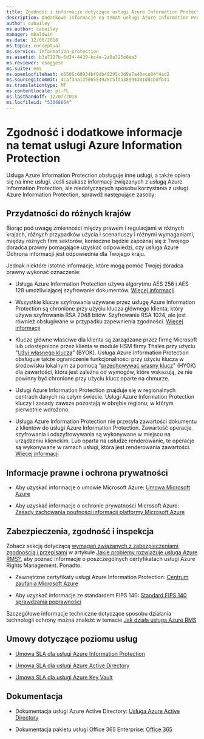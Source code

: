 ```yaml
---
title: Zgodność i informacje dotyczące usługi Azure Information Protection
description: Dodatkowe informacje na temat usługi Azure Information Protection, na przykład kwestii prawnych, zgodności i umów SLA.
author: cabailey
ms.author: cabailey
manager: mbaldwin
ms.date: 12/06/2018
ms.topic: conceptual
ms.service: information-protection
ms.assetid: b3a7127b-6d24-4439-bc4e-2a0a325e8ea3
ms.reviewer: esaggese
ms.suite: ems
ms.openlocfilehash: e6586c60934bf0db48295c3d9a7a40ece84f4ad2
ms.sourcegitcommit: 4caf3aa13506554928c5fda38994301ddcbdfb41
ms.translationtype: MT
ms.contentlocale: pl-PL
ms.lasthandoff: 12/07/2018
ms.locfileid: "53068864"
---
```

# <a name="compliance-and-supporting-information-for-azureinformation-protection"></a>Zgodność i dodatkowe informacje na temat usługi Azure Information Protection

Usługa Azure Information Protection obsługuje inne usługi, a także opiera się na inne usługi. Jeśli szukasz informacji związanych z usługą Azure Information Protection, ale niedotyczących sposobu korzystania z usługi Azure Information Protection, sprawdź następujące zasoby:

## <a name="suitability-for-different-countries"></a>Przydatności do różnych krajów

Biorąc pod uwagę zmienności między prawem i regulacjami w różnych krajach, różnych przypadków użycia i scenariuszy i różnymi wymaganiami, między różnych firm sektorów, konieczne będzie zapoznaj się z Twojego doradca prawny pomagające uzyskać odpowiedzi, czy usługa Azure Ochrona informacji jest odpowiednia dla Twojego kraju.

Jednak niektóre istotne informacje, które mogą pomóc Twojej doradca prawny wykonać oznaczenie:

- Usługa Azure Information Protection używa algorytmu AES 256 i AES 128 umożliwiającej szyfrowanie dokumentów. [Więcej informacji](./how-does-it-work.md#cryptographic-controls-used-by-azure-rms-algorithms-and-key-lengths)

- Wszystkie klucze szyfrowania używane przez usługę Azure Information Protection są chronione przy użyciu klucza głównego klienta, który używa szyfrowania RSA 2048 bitów. Szyfrowanie RSA 1024, ale jest również obsługiwane w przypadku zapewnienia zgodności. [Więcej informacji](./how-does-it-work.md#cryptographic-controls-used-by-azure-rms-algorithms-and-key-lengths)

- Klucze główne właściwe dla klienta są zarządzane przez firmę Microsoft lub udostępnione przez klienta w module HSM firmy Thales przy użyciu "[Użyj własnego klucza](plan-implement-tenant-key.md)" (BYOK). Usługa Azure Information Protection obsługuje także ograniczenie funkcjonalności przy użyciu klucza w środowisku lokalnym za pomocą "[przechowywać własny klucz](configure-adrms-restrictions.md)" (HYOK) dla zawartości, która jest zależna od wymogów, które wskazują, że nie powinny być chronione przy użyciu klucz oparte na chmurze.

- Usługi Azure Information Protection znajduje się w regionalnych centrach danych na całym świecie. Usługi Azure Information Protection kluczy i zasady zawsze pozostają w obrębie regionu, w którym pierwotnie wdrożono.
 
- Usługa Azure Information Protection nie przesyła zawartości dokumentu z klientów do usługi Azure Information Protection. Zawartość operacje szyfrowania i odszyfrowywania są wykonywane w miejscu na urządzeniu klienckim. Lub oparta na usłudze renderowanie, te operacje są wykonywane w ramach usługi, która jest renderowania zawartości. [Więcej informacji](./how-does-it-work.md)

## <a name="legal-and-privacy"></a>Informacje prawne i ochrona prywatności

- Aby uzyskać informacje o umowie Microsoft Azure: [Umowa Microsoft Azure](https://azure.microsoft.com/support/legal/subscription-agreement/)

- Aby uzyskać informacje o ochronie prywatności Microsoft Azure: [Zasady zachowania poufności informacji platformy Microsoft Azure](https://azure.microsoft.com/support/legal/privacy-statement/)

## <a name="security-compliance-and-auditing"></a>Zabezpieczenia, zgodność i inspekcja

Zobacz sekcję dotyczącą [wymagań związanych z zabezpieczeniami, zgodnością i przepisami](./what-is-azure-rms.md#security-compliance-and-regulatory-requirements) w artykule [Jakie problemy rozwiązuje usługa Azure RMS?](./azure-rms-problems-it-solves.md), aby poznać informacje o poszczególnych certyfikatach usługi Azure Rights Management. Ponadto:

- Zewnętrzne certyfikaty usługi Azure Information Protection: [Centrum zaufania Microsoft Azure](https://azure.microsoft.com/support/trust-center/)

- Aby uzyskać informacje ze standardem FIPS 140: [Standard FIPS 140 sprawdzania poprawności](https://technet.microsoft.com/library/security/cc750357.aspx)

Szczegółowe informacje techniczne dotyczące sposobu działania technologii ochrony można znaleźć w temacie [Jak działa usługa Azure RMS](./how-does-it-work.md) 

## <a name="service-level-agreements"></a>Umowy dotyczące poziomu usług

- [Umowa SLA dla usługi Azure Information Protection](https://azure.microsoft.com/support/legal/sla/information-protection/v1_0/)

- [Umowa SLA dla usługi Azure Active Directory](https://azure.microsoft.com/support/legal/sla/active-directory/v1_0/)

- [Umowa SLA dla usługi Azure Key Vault](https://azure.microsoft.com/support/legal/sla/key-vault/v1_0/)

## <a name="documentation"></a>Dokumentacja

- Dokumentacja usługi Azure Active Directory: [Usługa Azure Active Directory](/azure/active-directory/fundamentals/active-directory-whatis)

- Dokumentacja pakietu usługi Office 365 Enterprise: [Office 365](https://docs.microsoft.com/en-us/Office365/Enterprise/)

